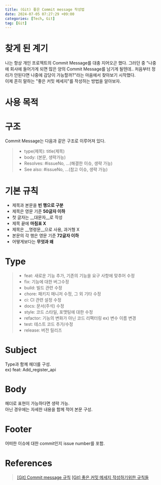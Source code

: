 ```yaml
---
title: (Git) 좋은 Commit message 작성법
date: 2024-07-05 07:27:29 +09:00
categories: [Tech, Git]
tag: [Git]
---
```


# __찾게 된 계기__
나는 항상 개인 프로젝트의 Commit Message를 대충 지어오곤 했다. 그러던 중 "나중에 회사에 들어가게 되면 많은 양의 Commit Message를 남기게 될텐데.. 처음부터 정리가 안된다면 나중에 감당이 가능할까?"라는 마음에서 찾아보기 시작했다.  
이제 흔히 말하는 "좋은 커밋 메세지"를 작성하는 방법을 알아보자.  

# __사용 목적__

# __구조__
Commit Message는 다음과 같은 구조로 이루어져 있다.
> - type(제목): title(제목)  
> - body: (본문, 생략가능)  
> - Resolves: #issueNo, ...(해결한 이슈, 생략 가능)  
> - See also: #issueNo, ...(참고 이슈, 생략 가능)

# __기본 규칙__
- 제목과 본문을 __빈 행으로 구분__
- 제목은 영문 기준 __50글자 이하__
- 첫 글자는 __대문자__로 작성
- 제목 끝에 __마침표 X__
- 제목은 __명령문__으로 사용, 과거형 X
- 본문의 각 행은 영문 기준 __72글자 이하__
- 어떻게보다는 __무엇과 왜__

# __Type__
> - feat: 새로운 기능 추가, 기존의 기능을 요구 사항에 맞추어 수정
> - fix: 기능에 대한 버그수정
> - build: 빌드 관련 수정
> - chore: 패키지 매니저 수정, 그 외 기타 수정
> - ci: CI 관련 설정 수정
> - docs: 문서(주석) 수정
> - style: 코드 스타일, 포맷팅에 대한 수정
> - refactor: 기능의 변화가 아닌 코드 리팩터링 ex) 변수 이름 변경
> - test: 테스트 코드 추가/수정
> - release: 버전 릴리즈

# __Subject__
Type과 함께 헤더를 구성.  
ex) feat: Add_register_api

# __Body__
헤더로 표현이 가능하다면 생략 가능.  
아닌 경우에는 자세한 내용을 함께 적어 본문 구성.

# __Footer__
어떠한 이슈에 대한 commit인지 issue number를 포함.

# __References__
> [[Git] Commit message 규칙](https://velog.io/@jiheon/Git-Commit-message-%EA%B7%9C%EC%B9%99)
> [[Git] 좋은 커밋 메세지 작성하기위한 규칙들](https://beomseok95.tistory.com/328)